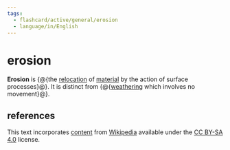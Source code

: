 ```yaml
---
tags:
  - flashcard/active/general/erosion
  - language/in/English
---
```


# erosion

__Erosion__ is {@{the [relocation](sediment%20transport.md) of [material](material.md) by the action of surface processes}@}. It is distinct from {@{[weathering](weathering.md) which involves no movement}@}.

## references

This text incorporates [content](https://en.wikipedia.org/wiki/erosion) from [Wikipedia](Wikipedia.md) available under the [CC BY-SA 4.0](https://creativecommons.org/licenses/by-sa/4.0/) license.
